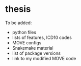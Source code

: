 # thesis

To be added:
- python files
- lists of features, ICD10 codes
- MOVE configs
- Snakemake material
- list of package versions
- link to my modified MOVE code
 
